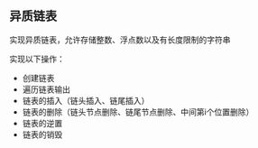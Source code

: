 ## 异质链表

实现异质链表，允许存储整数、浮点数以及有长度限制的字符串

实现以下操作：
- 创建链表
- 遍历链表输出
- 链表的插入（链头插入、链尾插入）
- 链表的删除（链头节点删除、链尾节点删除、中间第i个位置删除）
- 链表的逆置
- 链表的销毁
